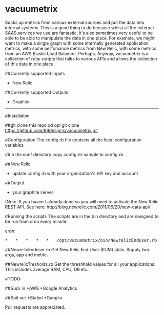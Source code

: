 vacuumetrix
===========

Sucks up metrics from various external sources and put the data into internal systems. 
This is a good thing to do because whilst all the external SAAS services we use are fantastic, it's also sometimes very useful to be able to be able to manipulate the data in one place.  For example, we might want to make a single graph with some internally generated application metrics, with some perfomance metrics from New Relic, with some metrics from an AWS Elastic Load Balancer.  Perhaps.  Anyway, vacuumetrix is a collection of ruby scripts that talks to various APIs and allows the collection of this data in one place.  


##Currently supported Inputs

* New Relic


##Currently supported Outputs

* Graphite


------------
#Installation

##git clone this repo
    cd opt
    git clone https://github.com/99designs/vacuumetrix.git 	

#Configuration
The config.rb file contains all the local configuration variables.

##in the conf directory copy config.rb-sample to config.rb

##New Relic
  * update config.rb with your organization's API key and account 

##Output
 * your graphite server

(Note:  If you haven't already done so you will need to activate the New Relic REST API.  See here: http://blog.newrelic.com/2011/06/20/new-data-api/

#Running the scripts
The scripts are in the bin directory and are designed to be run from cron every minute.

cron:
<pre>
*	*	*	*	*	/opt/vacuumetrix/bin/NewrelicEnduser.rb 123 metricyouwant
</pre>

##NewrelicEnduser.rb
Get New Relic End User (RUM) stats.  Supply two args, app and metric.  

##NewrelicTresholds.rb
Get the threshhold values for all your applications.  This includes average RAM, CPU, DB etc.


#TODO:

##Suck in
 *AWS 
 *Google Analytics

##Spit out 
 *Statsd
 *Ganglia 

Pull requests are appreciated.

